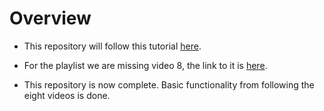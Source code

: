 # Overview

-   This repository will follow this tutorial [here](https://www.youtube.com/playlist?list=PLTXFz3WKxvNJZo1T0-ypVBWD0MfJtshav).

-   For the playlist we are missing video 8, the link to it is [here](https://www.youtube.com/watch?v=twer77ENc0U).

-   This repository is now complete. Basic functionality from following the eight videos is done.

